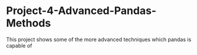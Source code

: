 # Project-4-Advanced-Pandas-Methods
This project shows some of the more advanced techniques which pandas is capable of
